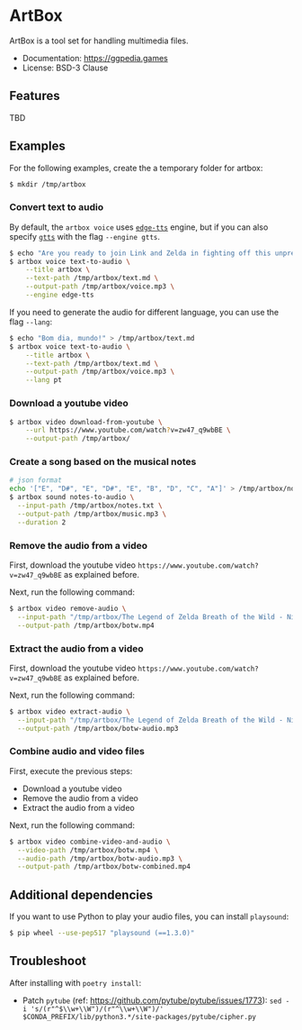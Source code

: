 # ArtBox

ArtBox is a tool set for handling multimedia files.

- Documentation: https://ggpedia.games
- License: BSD-3 Clause

## Features

TBD

## Examples

For the following examples, create the a temporary folder for artbox:

```bash
$ mkdir /tmp/artbox
```

### Convert text to audio

By default, the `artbox voice` uses
[`edge-tts`](https://pypi.org/project/edge-tts/) engine, but if you can also
specify [`gtts`](https://github.com/pndurette/gTTS) with the flag
`--engine gtts`.

```bash
$ echo "Are you ready to join Link and Zelda in fighting off this unprecedented threat to Hyrule?" > /tmp/artbox/text.md
$ artbox voice text-to-audio \
    --title artbox \
    --text-path /tmp/artbox/text.md \
    --output-path /tmp/artbox/voice.mp3 \
    --engine edge-tts
```

If you need to generate the audio for different language, you can use the flag
`--lang`:

```bash
$ echo "Bom dia, mundo!" > /tmp/artbox/text.md
$ artbox voice text-to-audio \
    --title artbox \
    --text-path /tmp/artbox/text.md \
    --output-path /tmp/artbox/voice.mp3 \
    --lang pt
```

### Download a youtube video

```bash
$ artbox video download-from-youtube \
    --url https://www.youtube.com/watch?v=zw47_q9wbBE \
    --output-path /tmp/artbox/
```

### Create a song based on the musical notes

```bash
# json format
echo '["E", "D#", "E", "D#", "E", "B", "D", "C", "A"]' > /tmp/artbox/notes.txt
$ artbox sound notes-to-audio \
  --input-path /tmp/artbox/notes.txt \
  --output-path /tmp/artbox/music.mp3 \
  --duration 2
```

### Remove the audio from a video

First, download the youtube video `https://www.youtube.com/watch?v=zw47_q9wbBE`
as explained before.

Next, run the following command:

```bash
$ artbox video remove-audio \
  --input-path "/tmp/artbox/The Legend of Zelda Breath of the Wild - Nintendo Switch Presentation 2017 Trailer.mp4" \
  --output-path /tmp/artbox/botw.mp4
```

### Extract the audio from a video

First, download the youtube video `https://www.youtube.com/watch?v=zw47_q9wbBE`
as explained before.

Next, run the following command:

```bash
$ artbox video extract-audio \
  --input-path "/tmp/artbox/The Legend of Zelda Breath of the Wild - Nintendo Switch Presentation 2017 Trailer.mp4" \
  --output-path /tmp/artbox/botw-audio.mp3
```

### Combine audio and video files

First, execute the previous steps:

- Download a youtube video
- Remove the audio from a video
- Extract the audio from a video

Next, run the following command:

```bash
$ artbox video combine-video-and-audio \
  --video-path /tmp/artbox/botw.mp4 \
  --audio-path /tmp/artbox/botw-audio.mp3 \
  --output-path /tmp/artbox/botw-combined.mp4
```

## Additional dependencies

If you want to use Python to play your audio files, you can install `playsound`:

```bash
$ pip wheel --use-pep517 "playsound (==1.3.0)"
```

## Troubleshoot

After installing with `poetry install`:

- Patch `pytube` (ref: https://github.com/pytube/pytube/issues/1773):
  `sed -i 's/(r"^$\\w+\\W")/(r"^\\w+\\W")/' $CONDA_PREFIX/lib/python3.*/site-packages/pytube/cipher.py`
